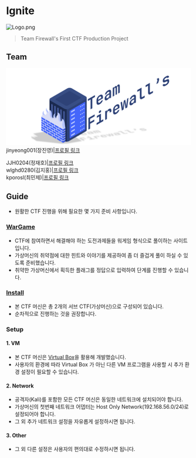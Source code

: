 # Ignite

![Logo.png](./CTF/ignite.png)

> Team Firewall's First CTF Production Project

## Team

![Team_simbol](./docs/img/logo_team_firewall.png)
jinyeong001(장진영)|[프로필 링크](https://github.com/jinyeong001)

JJH0204(정재호)|[프로필 링크](https://github.com/JJH0204)  
wlghd0280(김지홍)|[프로필 링크](https://github.com/wlghd0280)  
kporosl(최민제)|[프로필 링크](https://github.com/kporosl)  


## Guide

- 원활한 CTF 진행을 위해 필요한 몇 가지 준비 사항입니다.

### [WarGame](https://jjh0204.github.io/Ignite_CTF/)

- CTF에 참여하면서 해결해야 하는 도전과제들을 워게임 형식으로 풀이하는 사이트입니다.
- 가상머신의 취약점에 대한 힌트와 이야기를 제공하여 좀 더 즐겁게 풀이 하실 수 있도록 준비했습니다.
- 취약한 가상머신에서 획득한 플래그를 정답으로 입력하여 단계를 진행할 수 있습니다.

### [Install](https://drive.google.com/drive/folders/1kN6JC0rfAl4YPQi9hRmUYRtEzPgVmpD_?usp=sharing)

- 본 CTF 머신은 총 2개의 서브 CTF(가상머신)으로 구성되어 있습니다.
- 순차적으로 진행하는 것을 권장합니다.

### Setup

#### 1. VM

- 본 CTF 머신은 [Virtual Box](https://www.virtualbox.org/)을 활용해 개발했습니다.
- 사용자의 환경에 따라 Virtual Box 가 아닌 다른 VM 프로그램을 사용할 시 추가 환경 설정이 필요할 수 있습니다.

#### 2. Network

- 공격자(Kali)를 포함한 모든 CTF 머신은 동일한 네트워크에 설치되어야 합니다.
- 가상머신의 첫번째 네트워크 어뎁터는 Host Only Network(192.168.56.0/24)로 설정되어야 합니다.
- 그 외 추가 네트워크 설정을 자유롭게 설정하시면 됩니다.

#### 3. Other

- 그 외 다른 설정은 사용자의 편의대로 수정하시면 됩니다.

